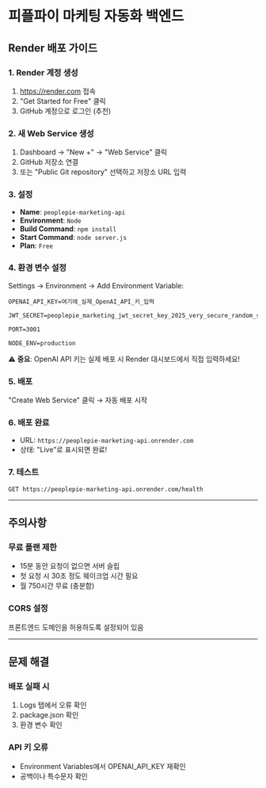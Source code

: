 # 피플파이 마케팅 자동화 백엔드

## Render 배포 가이드

### 1. Render 계정 생성
1. https://render.com 접속
2. "Get Started for Free" 클릭
3. GitHub 계정으로 로그인 (추천)

### 2. 새 Web Service 생성
1. Dashboard → "New +" → "Web Service" 클릭
2. GitHub 저장소 연결
3. 또는 "Public Git repository" 선택하고 저장소 URL 입력

### 3. 설정
- **Name**: `peoplepie-marketing-api`
- **Environment**: `Node`
- **Build Command**: `npm install`
- **Start Command**: `node server.js`
- **Plan**: `Free`

### 4. 환경 변수 설정
Settings → Environment → Add Environment Variable:

```
OPENAI_API_KEY=여기에_실제_OpenAI_API_키_입력

JWT_SECRET=peoplepie_marketing_jwt_secret_key_2025_very_secure_random_string

PORT=3001

NODE_ENV=production
```

⚠️ **중요**: OpenAI API 키는 실제 배포 시 Render 대시보드에서 직접 입력하세요!

### 5. 배포
"Create Web Service" 클릭 → 자동 배포 시작

### 6. 배포 완료
- URL: `https://peoplepie-marketing-api.onrender.com`
- 상태: "Live"로 표시되면 완료!

### 7. 테스트
```
GET https://peoplepie-marketing-api.onrender.com/health
```

---

## 주의사항

### 무료 플랜 제한
- 15분 동안 요청이 없으면 서버 슬립
- 첫 요청 시 30초 정도 웨이크업 시간 필요
- 월 750시간 무료 (충분함)

### CORS 설정
프론트엔드 도메인을 허용하도록 설정되어 있음

---

## 문제 해결

### 배포 실패 시
1. Logs 탭에서 오류 확인
2. package.json 확인
3. 환경 변수 확인

### API 키 오류
- Environment Variables에서 OPENAI_API_KEY 재확인
- 공백이나 특수문자 확인
